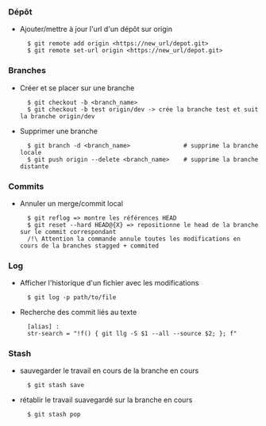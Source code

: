 ### Dépôt

* Ajouter/mettre à jour l'url d'un dépôt sur origin

        $ git remote add origin <https://new_url/depot.git>
        $ git remote set-url origin <https://new_url/depot.git>
        
### Branches        

* Créer et se placer sur une branche

        $ git checkout -b <branch_name>
        $ git checkout -b test origin/dev -> crée la branche test et suit la branche origin/dev

* Supprimer une branche

        $ git branch -d <branch_name>               # supprime la branche locale
        $ git push origin --delete <branch_name>    # supprime la branche distante

### Commits

* Annuler un merge/commit local

        $ git reflog => montre les références HEAD
        $ git reset --hard HEAD@{X} => repositionne le head de la branche sur le commit correspondant  
        /!\ Attention la commande annule toutes les modifications en cours de la branches stagged + commited


### Log

* Afficher l'historique d'un fichier avec les modifications
 
        $ git log -p path/to/file
 

* Recherche des commit liés au texte

        [alias] :
        str-search = "!f() { git llg -S $1 --all --source $2; }; f"

### Stash

* sauvegarder le travail en cours de la branche en cours

        $ git stash save

* rétablir le travail suavegardé sur la branche en cours

        $ git stash pop

